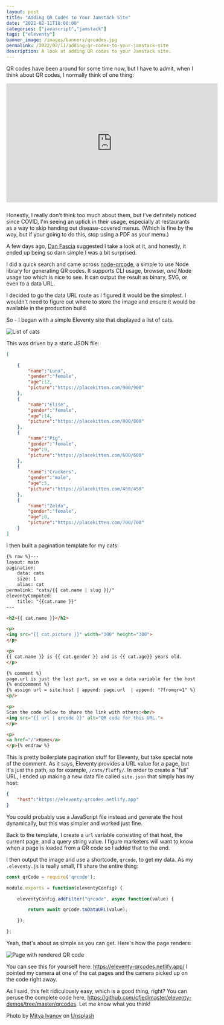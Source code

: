```yaml
---
layout: post
title: "Adding QR Codes to Your Jamstack Site"
date: "2022-02-11T18:00:00"
categories: ["javascript","jamstack"]
tags: ["eleventy"]
banner_image: /images/banners/qrcodes.jpg
permalink: /2022/02/11/adding-qr-codes-to-your-jamstack-site
description: A look at adding QR codes to your Jamstack site.
---
```


QR codes have been around for some time now, but I have to admit, when I think about QR codes, I normally think of one thing:

<iframe width="560" height="315" src="https://www.youtube.com/embed/Pubd-spHN-0" title="YouTube video player" frameborder="0" allow="accelerometer; clipboard-write; encrypted-media; gyroscope; picture-in-picture" allowfullscreen style="display:block;margin:auto;margin-bottom:25px"></iframe>

Honestly, I really don't think too much about them, but I've definitely noticed since COVID, I'm seeing an uptick in their usage, especially at restaurants as a way to skip handing out disease-covered menus. (Which is fine by the way, but if your going to do this, stop using a PDF as your menu.) 

A few days ago, [Dan Fascia](https://twitter.com/danfascia) suggested I take a look at it, and honestly, it ended up being so darn simple I was a bit surprised. 

I did a quick search and came across [node-qrcode](https://www.npmjs.com/package/qrcode), a simple to use Node library for generating QR codes. It supports CLI usage, browser, *and* Node usage too which is nice to see. It can output the result as binary, SVG, or even to a data URL. 

I decided to go the data URL route as I figured it would be the simplest. I wouldn't need to figure out where to store the image and ensure it would be available in the production build.

So - I began with a simple Eleventy site that displayed a list of cats. 

<p>
<img data-src="https://static.raymondcamden.com/images/2022/02/qr1.jpg" alt="List of cats" class="lazyload imgborder imgcenter">
</p>

This was driven by a static JSON file:

```json
[

	{
		"name":"Luna",
		"gender":"female",
		"age":12,
		"picture":"https://placekitten.com/900/900"
	},
	{
		"name":"Elise",
		"gender":"female",
		"age":14,
		"picture":"https://placekitten.com/800/800"
	},
	{
		"name":"Pig",
		"gender":"female",
		"age":9,
		"picture":"https://placekitten.com/600/600"
	},
	{
		"name":"Crackers",
		"gender":"male",
		"age":5,
		"picture":"https://placekitten.com/450/450"
	},
	{
		"name":"Zelda",
		"gender":"female",
		"age":8,
		"picture":"https://placekitten.com/700/700"
	}
]
```

I then built a pagination template for my cats:

```html
{% raw %}---
layout: main
pagination:
    data: cats
    size: 1
    alias: cat
permalink: "cats/{{ cat.name | slug }}/"
eleventyComputed:
    title: "{{cat.name }}"
---

<h2>{{ cat.name }}</h2>

<p>
<img src="{{ cat.picture }}" width="300" height="300">
</p>

<p>
{{ cat.name }} is {{ cat.gender }} and is {{ cat.age}} years old.
</p>

{% comment %}
page.url is just the last part, so we use a data variable for the host.
{% endcomment %}
{% assign url = site.host | append: page.url  | append: "?fromqr=1" %}
<p/>

<p>
Scan the code below to share the link with others:<br/>
<img src="{{ url | qrcode }}" alt="QR code for this URL.">
</p>

<p>
<a href="/">Home</a>
</p>{% endraw %}
```

This is pretty boilerplate pagination stuff for Eleventy, but take special note of the comment. As it says, Eleventy provides a URL value for a page, but it's just the path, so for example, `/cats/fluffy/`. In order to create a "full" URL, I ended up making a new data file called `site.json` that simply has my host:

```json
{
	"host":"https://eleventy-qrcodes.netlify.app"
}
```

You could probably use a JavaScript file instead and generate the host dynamically, but this was simpler and worked just fine. 

Back to the template, I create a `url` variable consisting of that host, the current page, and a query string value. I figure marketers will want to know when a page is loaded from a QR code so I added that to the end. 

I then output the image and use a shortcode, `qrcode`, to get my data. As my `.eleventy.js` is really small, I'll share the entire thing:

```js
const qrCode = require('qrcode');

module.exports = function(eleventyConfig) {

	eleventyConfig.addFilter("qrcode", async function(value) {

		return await qrCode.toDataURL(value);

	});

};
```

Yeah, that's about as simple as you can get. Here's how the page renders:

<p>
<img data-src="https://static.raymondcamden.com/images/2022/02/qr2.jpg" alt="Page with rendered QR code" class="lazyload imgborder imgcenter">
</p>

You can see this for yourself here: <https://eleventy-qrcodes.netlify.app/> I pointed my camera at one of the cat pages and the camera picked up on the code right away. 

As I said, this felt ridiculously easy, which is a good thing, right? You can peruse the complete code here, <https://github.com/cfjedimaster/eleventy-demos/tree/master/qrcodes>. Let me know what you think!

Photo by <a href="https://unsplash.com/@aka_opex?utm_source=unsplash&utm_medium=referral&utm_content=creditCopyText">Mitya Ivanov</a> on <a href="https://unsplash.com/s/photos/qr-codes?utm_source=unsplash&utm_medium=referral&utm_content=creditCopyText">Unsplash</a>
  